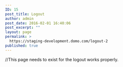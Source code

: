 ```yaml
---
ID: 15
post_title: Logout
author: admin
post_date: 2016-02-01 16:40:06
post_excerpt: ""
layout: page
permalink: >
  https://staging-development.domo.com/logout-2
published: true
---
```

//This page needs to exist for the logout works properly.
